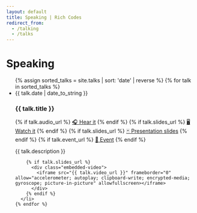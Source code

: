 ```yaml
---
layout: default
title: Speaking | Rich Codes
redirect_from:
  - /talking
  - /talks
---
```


<div id="articles">
  <h1 class="pageTitle">Speaking</h1>
  <ul class="posts noList">
    {% assign sorted_talks = site.talks | sort: 'date' | reverse %}
    {% for talk in sorted_talks %}
      <li>
        <span class="date">{{ talk.date | date_to_string }}</span>
        <h3 id="{{ talk.title | slugify }}">{{ talk.title }}</h3>
        <div class="flex gap-4">
          {% if talk.audio_url %}
            <a href="{{ talk.audio_url }}" target="_blank">🎧 Hear it</a>
          {% endif %}
          {% if talk.slides_url %}
            <a href="{{ talk.video_url }}" target="_blank">🖥️ Watch it</a>
          {% endif %}
          {% if talk.slides_url %}
            <a href="{{ talk.slides_url }}" target="_blank">🃏 Presentation slides</a>
          {% endif %}
          {% if talk.event_url %}
            <a href="{{ talk.event_url }}" target="_blank">📅 Event</a>
          {% endif %}
        </div>
        <p class="description">{{ talk.description }}</p>

        {% if talk.slides_url %}
          <div class="embedded-video">
            <iframe src="{{ talk.video_url }}" frameborder="0" allow="accelerometer; autoplay; clipboard-write; encrypted-media; gyroscope; picture-in-picture" allowfullscreen></iframe>
          </div>
        {% endif %}
      </li>
    {% endfor %}

  </ul>
</div>
